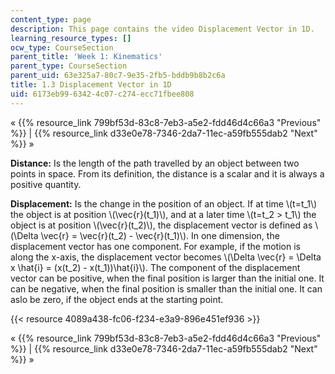 ```yaml
---
content_type: page
description: This page contains the video Displacement Vector in 1D.
learning_resource_types: []
ocw_type: CourseSection
parent_title: 'Week 1: Kinematics'
parent_type: CourseSection
parent_uid: 63e325a7-80c7-9e35-2fb5-bddb9b8b2c6a
title: 1.3 Displacement Vector in 1D
uid: 6173eb99-6342-4c07-c274-ecc71fbee808
---
```


« {{% resource_link 799bf53d-83c8-7eb3-a5e2-fdd46d4c66a3 "Previous" %}} | {{% resource_link d33e0e78-7346-2da7-11ec-a59fb555dab2 "Next" %}} »

**Distance:** Is the length of the path travelled by an object between two points in space. From its definition, the distance is a scalar and it is always a positive quantity.

**Displacement:** Is the change in the position of an object. If at time \\(t=t\_1\\) the object is at position \\(\\vec{r}(t\_1)\\), and at a later time \\(t=t\_2 > t\_1\\) the object is at position \\(\\vec{r}(t\_2)\\), the displacement vector is defined as \\(\\Delta \\vec{r} = \\vec{r}(t\_2) - \\vec{r}(t\_1)\\). In one dimension, the displacement vector has one component. For example, if the motion is along the x-axis, the displacement vector becomes \\(\\Delta \\vec{r} = \\Delta x \\hat{i} = (x(t\_2) - x(t\_1))\\hat{i}\\). The component of the displacement vector can be positive, when the final position is larger than the initial one. It can be negative, when the final position is smaller than the initial one. It can aslo be zero, if the object ends at the starting point.

{{< resource 4089a438-fc06-f234-e3a9-896e451ef936 >}}

« {{% resource_link 799bf53d-83c8-7eb3-a5e2-fdd46d4c66a3 "Previous" %}} | {{% resource_link d33e0e78-7346-2da7-11ec-a59fb555dab2 "Next" %}} »